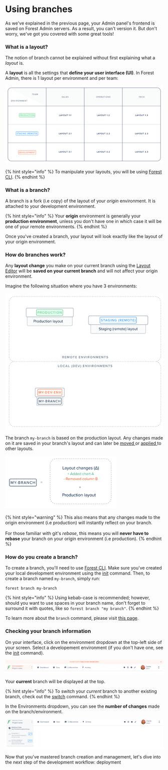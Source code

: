# Using branches

As we've explained in the previous page, your Admin panel's frontend is saved on Forest Admin servers. As a result, you can't version it. But don't worry, we've got you covered with some great tools!

### What is a layout?

The notion of branch cannot be explained without first explaining what a _layout_ is.

A **layout** is all the settings that **define your user interface (UI)**. In Forest Admin, there is 1 layout per environment and per team:

![](../assets/branch-layout.png)

{% hint style="info" %}
To manipulate your layouts, you will be using [Forest CLI](forest-cli-commands/).
{% endhint %}

### What is a branch?

A branch is a fork (i.e copy) of the layout of your _origin_ environment. It is attached to your development environment.

{% hint style="info" %}
Your **origin** environment is generally your **production environment**, unless you don't have one in which case it will be one of your remote environments.
{% endhint %}

Once you've created a branch, your layout will look exactly like the layout of your origin environment.

### How do branches work?

Any **layout change** you make on your current branch using the [Layout Editor](https://docs.forestadmin.com/user-guide/getting-started/master-your-ui/using-the-layout-editor-mode) will be **saved on your current branch** and will not affect your origin environment.

Imagine the following situation where you have 3 environments:

![](../assets/branch-how-it-works.png)

The branch `my-branch` is based on the production layout. Any changes made on it are saved in your branch's layout and can later be [moved ](forest-cli-commands/push.md)or [applied ](forest-cli-commands/deploy.md)to other layouts.

![](../assets/branch-example.png)

{% hint style="warning" %}
This also means that any changes made to the origin environment (i.e production) will instantly reflect on your branch.\
\
For those familiar with git's _rebase_, this means you will **never have to** **rebase** your branch on your origin environment (i.e production).
{% endhint %}

### How do you create a branch?

To create a branch, you'll need to use [Forest CLI](forest-cli-commands/). Make sure you've created your local development environment using the [init](forest-cli-commands/init.md) command. Then, to create a branch named `my-branch`, simply run:

```
forest branch my-branch
```

{% hint style="info" %}
Using kebab-case is recommended; however, should you want to use spaces in your branch name, don't forget to surround it with quotes, like so `forest branch "my branch"`.
{% endhint %}

To learn more about the `branch` command, please visit [this page](forest-cli-commands/branch.md).

### Checking your branch information

On your interface, click on the environment dropdown at the top-left side of your screen. Select a developement environment (if you don't have one, see the [init](forest-cli-commands/init.md) command).

![](../assets/branch-current-branch-display.png)

Your **current** branch will be displayed at the top.

{% hint style="info" %}
To switch your _current_ branch to another existing branch, check out the [switch](forest-cli-commands/switch.md) command.
{% endhint %}

In the Environments dropdown, you can see the **number of changes** made on the branch/environment.

![](../assets/branch-layout-changes.png)

Now that you've mastered branch creation and management, let's dive into the next step of the development workflow: deployment
